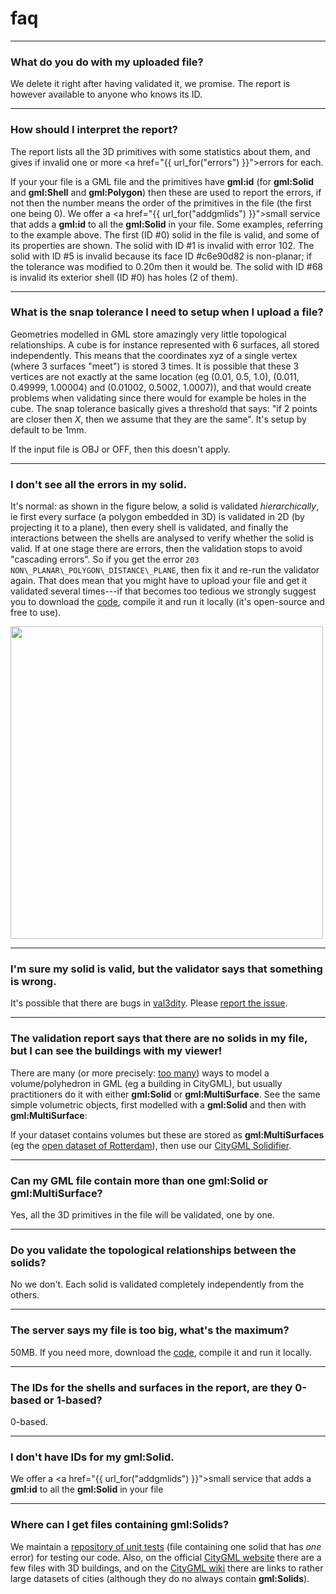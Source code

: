 
<div class="page-header">
    <h1>faq</h1>
</div>

<!--TOC-->

- - -

### What do you do with my uploaded file?

We delete it right after having validated it, we promise. The report is however available to anyone who knows its ID.

- - -

### How should I interpret the report?

<script src="https://gist.github.com/hugoledoux/11082609.js"></script>

The report lists all the 3D primitives with some statistics about them, and gives if invalid one or more <a href="{{  url_for("errors")  }}">errors</a> for each. 

If your your file is a GML file and the primitives have __gml:id__ (for __gml:Solid__ and __gml:Shell__ and __gml:Polygon__) then these are used to report the errors, if not then the number means the order of the primitives in the file (the first one being 0). 
We offer a <a href="{{  url_for("addgmlids")  }}">small service</a> that adds a __gml:id__ to all the __gml:Solid__ in your file. 
Some examples, referring to the example above. 
The first (ID #0) solid in the file is valid, and some of its properties are shown.
The solid with ID #1 is invalid with error 102.
The solid with ID #5 is invalid because its face ID #c6e90d82 is non-planar; if the tolerance was modified to 0.20m then it would be.
The solid with ID #68 is invalid its exterior shell (ID #0) has holes (2 of them).

- - -

### What is the snap tolerance I need to setup when I upload a file?

Geometries modelled in GML store amazingly very little topological relationships. A cube is for instance represented with 6 surfaces, all stored independently. This means that the coordinates xyz of a single vertex (where 3 surfaces "meet") is stored 3 times. It is possible that these 3 vertices are not exactly at the same location (eg (0.01, 0.5, 1.0), (0.011, 0.49999, 1.00004) and (0.01002, 0.5002, 1.0007)), and that would create problems when validating since there would for example be holes in the cube. The snap tolerance basically gives a threshold that says: "if 2 points are closer then *X*, then we assume that they are the same". It's setup by default to be 1mm. 

If the input file is OBJ or OFF, then this doesn't apply.

- - -

### I don't see all the errors in my solid.

It's normal: as shown in the figure below, a solid is validated *hierarchically*, ie first every surface (a polygon embedded in 3D) is validated in 2D (by projecting it to a plane), then every shell is validated, and finally the interactions between the shells are analysed to verify whether the solid is valid. 
If at one stage there are errors, then the validation stops to avoid "cascading errors". So if you get the error `203 NON\_PLANAR\_POLYGON\_DISTANCE\_PLANE`, then fix it and re-run the validator again. 
That does mean that you might have to upload your file and get it validated several times---if that becomes too tedious we strongly suggest you to download the [code](https://github.com/tudelft3d/val3dity), compile it and run it locally (it's open-source and free to use).

<p><img width='500' src="{{ url_for('static', filename='img/workflow.svg') }}" alt="" /></p>

- - -

### I'm sure my solid is valid, but the validator says that something is wrong.

It's possible that there are bugs in [val3dity](https://github.com/tudelft3d/val3dity). Please [report the issue](https://github.com/tudelft3d/val3dity/issues).

- - -

### The validation report says that there are no solids in my file, but I can see the buildings with my viewer!

There are many (or more precisely: [too many](http://erouault.blogspot.nl/2014/04/gml-madness.html)) ways to model a volume/polyhedron in GML (eg a building in CityGML), but usually practitioners do it with either __gml:Solid__ or __gml:MultiSurface__. See the same simple volumetric objects, first modelled with a __gml:Solid__ and then with __gml:MultiSurface__:

<script src="https://gist.github.com/hugoledoux/10551725.js"></script>

<script src="https://gist.github.com/hugoledoux/10551979.js"></script>

If your dataset contains volumes but these are stored as __gml:MultiSurfaces__ (eg the [open dataset of Rotterdam](http://www.rotterdamopendata.nl/dataset/rotterdam-3d-bestanden)), then use our [CityGML Solidifier](https://github.com/tudelft3d/citygml-solidifier).

- - -

### Can my GML file contain more than one gml:Solid or gml:MultiSurface?

Yes, all the 3D primitives in the file will be validated, one by one.

- - -

### Do you validate the topological relationships between the solids?

No we don't. Each solid is validated completely independently from the others.

- - -

### The server says my file is too big, what's the maximum?

50MB. If you need more, download the [code](https://github.com/tudelft3d/val3dity), compile it and run it locally.

- - -

### The IDs for the shells and surfaces in the report, are they 0-based or 1-based?

0-based.

- - -

### I don't have IDs for my __gml:Solid__.

We offer a <a href="{{  url_for("addgmlids")  }}">small service</a> that adds a __gml:id__ to all the __gml:Solid__ in your file

- - -

### Where can I get files containing __gml:Solids__?

We maintain a [repository of unit tests](https://github.com/tudelft3d/CityGML-QIE-3Dvalidation) (file containing one solid that has *one* error) for testing our code. 
Also, on the official [CityGML website](http://www.citygml.org/index.php?id=1539) there are a few files with 3D buildings, and on the [CityGML wiki](http://www.citygmlwiki.org/index.php/Open_Data_Initiatives) there are links to rather large datasets of cities (although they do no always contain __gml:Solids__).


